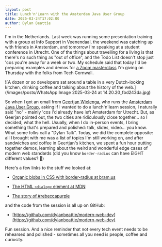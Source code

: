 ```yaml
---
layout: post
title: Lunch'n'Learn with the Amsterdam Java User Group
date: 2025-03-24T17:02:00
author: Dylan Beattie
---
```

I'm in the Netherlands. Last week was running some presentation training with a group at Info Support in Veenendaal, the weekend was catching up with friends in Amsterdam, and tomorrow I'm speaking at a student conference in Utrecht. One of the things about travelling for a living is that there's no such thing as "out of office", and the Todo List doesn't stop just 'cos you're away for a week or two. My schedule said that today I'd be preparing examples and demos for [a Zoom masterclass](https://techcornwall.co.uk/training/modern-fundamentals-of-web-application-development-masterclass/) I'm giving on Thursday with the folks from Tech Cornwall.

![A dozen or so developers sat around a table in a very Dutch-looking kitchen, drinking coffee and talking about the history of the web.](/images/posts/WhatsApp Image 2025-03-24 at 14.20.20_fbd243da.jpg)

So when I got an email from [Geertjan Wielenga](https://www.linkedin.com/in/geertjanwielenga/), who runs the [Amsterdam Java User Group](https://www.meetup.com/amsterdam-java-user-group/), asking if I wanted to do a lunch'n'learn session, I naturally said "no" - mainly 'cos I'd already have left Amsterdam for Utrecht. But, as Geerjan pointed out, the two cities are ridiculously close together... so I decided, what the hell. Usually, when I do in-person events, I bring something that's prepared and polished: talk, slides,  video... you know. What some folks call a "Dylan Talk". Today, we did the complete opposite: all I brought with me was a list of topics I'm still working on, and after sandwiches and coffee in Geertjan's kitchen, we spent a fun hour putting together demos, learning  about the weird and wonderful edge cases of modern web standards (did you know `border-radius` can have EIGHT different values? 🤯)

Here's a few links to the stuff we looked at:

* [Organic blobs in CSS with border-radius at bram.us](https://www.bram.us/2021/12/26/organic-blobs-in-css-with-border-radius/)

* [The HTML `<dialog>` element at MDN](https://developer.mozilla.org/en-US/docs/Web/HTML/Element/dialog)

* [The story of #rebeccapurple](https://medium.com/@valgaze/the-hidden-purple-memorial-in-your-web-browser-7d84813bb416)

and the code from the session is all up on GitHub:

* [https://github.com/dylanbeattie/modern-web-dev](https://github.com/dylanbeattie/modern-web-dev)

Fun session. And a nice reminder that not every tech event needs to be rehearsed and polished - sometimes all you need is people, coffee and curiosity.
